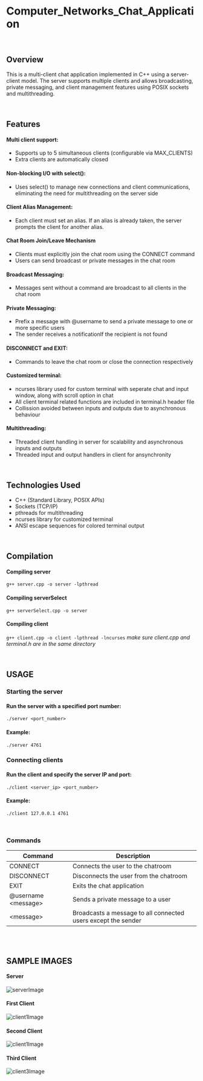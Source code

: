 # Computer_Networks_Chat_Application

<br>

## Overview

This is a multi-client chat application implemented in C++ using a server-client model. The server supports multiple clients and allows broadcasting, private messaging, and client management features using POSIX sockets and multithreading.

<br>

## Features

#### Multi client support:
* Supports up to 5 simultaneous clients (configurable via MAX_CLIENTS)
* Extra clients are automatically closed

#### Non-blocking I/O with select():
* Uses select() to manage new connections and client communications, eliminating the need for multithreading on the server side

#### Client Alias Management:
* Each client must set an alias. If an alias is already taken, the server prompts the client for another alias.

#### Chat Room Join/Leave Mechanism
* Clients must explicitly join the chat room using the CONNECT command
* Users can send broadcast or private messages in the chat room

#### Broadcast Messaging:
* Messages sent without a command are broadcast to all clients in the chat room

#### Private Messaging:
* Prefix a message with @username to send a private message to one or more specific users
* The sender receives a notificationIf the recipient is not found

#### DISCONNECT and EXIT:
* Commands to leave the chat room or close the connection respectively

#### Customized terminal:
* ncurses library used for custom terminal with seperate chat and input window, along with scroll option in chat
* All client terminal related functions are included in terminal.h header file
* Collission avoided between inputs and outputs due to asynchronous behaviour

#### Multithreading:
* Threaded client handling in server for scalability and asynchronous inputs and outputs
* Threaded input and output handlers in client for ansynchronity

<br>

## Technologies Used

* C++ (Standard Library, POSIX APIs)
* Sockets (TCP/IP)
* pthreads for multithreading
* ncurses library for customized terminal
* ANSI escape sequences for colored terminal output

<br>

## Compilation

#### Compiling server
```g++ server.cpp -o server -lpthread```

#### Compiling serverSelect
```g++ serverSelect.cpp -o server```

#### Compiling client
```g++ client.cpp -o client -lpthread -lncurses```
*make sure client.cpp and terminal.h are in the same directory*

<br>

## USAGE

### Starting the server

#### Run the server with a specified port number:
```./server <port_number>```
#### Example:
```./server 4761```

### Connecting clients
#### Run the client and specify the server IP and port:
```./client <server_ip> <port_number>```
#### Example:
```./client 127.0.0.1 4761```

<br>

### Commands
|Command|Description|
|---|---|
|CONNECT|Connects the user to the chatroom|
|DISCONNECT|Disconnects the user from the chatroom|
|EXIT|Exits the chat application|
|@username \<message\>|Sends a private message to a user|
|\<message\>|Broadcasts a message to all connected users except the sender|

<br>
<br>

## SAMPLE IMAGES
#### Server
![serverImage](https://github.com/user-attachments/assets/cb52b6ce-da31-4757-b52d-a01b7053218b)

#### First Client
![client1Image](https://github.com/user-attachments/assets/55430f41-2ee3-4481-b907-0fbe623e1611)

#### Second Client
![client1Image](https://github.com/user-attachments/assets/25dccb81-9ef9-4c26-954a-0935a93bb95d)

#### Third Client
![client3Image](https://github.com/user-attachments/assets/433fe844-e4a3-4dc3-9a2f-3b461a1deac1)






